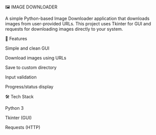🖼 IMAGE DOWNLOADER

A simple Python-based Image Downloader application that downloads images from user-provided URLs. This project uses Tkinter for GUI and requests for downloading images directly to your system.


🚀 Features

Simple and clean GUI

Download images using URLs

Save to custom directory

Input validation

Progress/status display



🛠 Tech Stack

Python 3

Tkinter (GUI)

Requests (HTTP)


